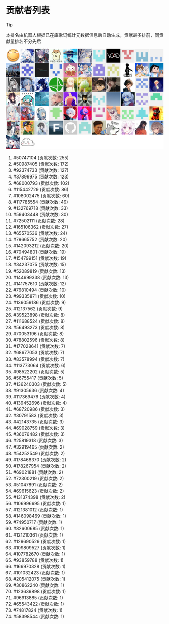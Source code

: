 # 贡献者列表

> [!TIP]
> 本排名由机器人根据已在库歌词统计元数据信息后自动生成，贡献最多排前，同贡献量排名不分先后

![贡献者头像画廊](./CONTRIBUTORS.svg)

1. #50747104 (贡献次数: 255)
2. #50987405 (贡献次数: 172)
3. #92374733 (贡献次数: 127)
4. #37899975 (贡献次数: 123)
5. #68000793 (贡献次数: 102)
6. #115442729 (贡献次数: 86)
7. #108002475 (贡献次数: 60)
8. #117785554 (贡献次数: 49)
9. #132769718 (贡献次数: 33)
10. #59403448 (贡献次数: 30)
11. #72502111 (贡献次数: 28)
12. #165106362 (贡献次数: 27)
13. #65570536 (贡献次数: 24)
14. #79665752 (贡献次数: 20)
15. #142093212 (贡献次数: 20)
16. #70494801 (贡献次数: 19)
17. #154799151 (贡献次数: 19)
18. #34237075 (贡献次数: 15)
19. #52089819 (贡献次数: 13)
20. #144699338 (贡献次数: 13)
21. #141757610 (贡献次数: 12)
22. #76810494 (贡献次数: 10)
23. #99335871 (贡献次数: 10)
24. #136059186 (贡献次数: 9)
25. #12137562 (贡献次数: 9)
26. #39523898 (贡献次数: 8)
27. #111688524 (贡献次数: 8)
28. #56493273 (贡献次数: 8)
29. #70053196 (贡献次数: 8)
30. #78802596 (贡献次数: 8)
31. #177028641 (贡献次数: 7)
32. #68677053 (贡献次数: 7)
33. #83578994 (贡献次数: 7)
34. #113773064 (贡献次数: 6)
35. #98522202 (贡献次数: 5)
36. #56755417 (贡献次数: 5)
37. #136240303 (贡献次数: 5)
38. #91305636 (贡献次数: 4)
39. #117369476 (贡献次数: 4)
40. #139452696 (贡献次数: 4)
41. #68720986 (贡献次数: 3)
42. #30791583 (贡献次数: 3)
43. #42143735 (贡献次数: 3)
44. #69028759 (贡献次数: 3)
45. #36076482 (贡献次数: 3)
46. #25819318 (贡献次数: 3)
47. #32919465 (贡献次数: 2)
48. #54252549 (贡献次数: 2)
49. #178468370 (贡献次数: 2)
50. #178267954 (贡献次数: 2)
51. #69021881 (贡献次数: 2)
52. #72300219 (贡献次数: 2)
53. #51047891 (贡献次数: 2)
54. #69615623 (贡献次数: 2)
55. #131374398 (贡献次数: 2)
56. #106996695 (贡献次数: 1)
57. #121381012 (贡献次数: 1)
58. #146098469 (贡献次数: 1)
59. #74950717 (贡献次数: 1)
60. #82600685 (贡献次数: 1)
61. #121210361 (贡献次数: 1)
62. #129690529 (贡献次数: 1)
63. #109809527 (贡献次数: 1)
64. #107782670 (贡献次数: 1)
65. #93859788 (贡献次数: 1)
66. #166970328 (贡献次数: 1)
67. #101032423 (贡献次数: 1)
68. #205412075 (贡献次数: 1)
69. #30862240 (贡献次数: 1)
70. #123639898 (贡献次数: 1)
71. #96913885 (贡献次数: 1)
72. #65543422 (贡献次数: 1)
73. #74817824 (贡献次数: 1)
74. #58398544 (贡献次数: 1)
